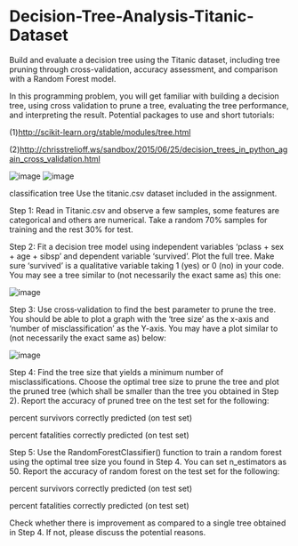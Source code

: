 # Decision-Tree-Analysis-Titanic-Dataset
 Build and evaluate a decision tree using the Titanic dataset, including tree pruning through cross-validation, accuracy assessment, and comparison with a Random Forest model.

In this programming problem, you will get familiar with building a decision tree, using cross validation to prune a tree, evaluating the tree performance, and interpreting the result.
Potential packages to use and short tutorials:

(1)http://scikit-learn.org/stable/modules/tree.html

(2)http://chrisstrelioff.ws/sandbox/2015/06/25/decision_trees_in_python_again_cross_validation.html


![image](https://github.com/kashyaparun25/Decision-Tree-Analysis-Titanic-Dataset/assets/52271759/3c894a3e-0263-403b-9ec8-541d2b0f1f6c)
![image](https://github.com/kashyaparun25/Decision-Tree-Analysis-Titanic-Dataset/assets/52271759/89339b6c-2881-4079-b2df-6d38c0cb503f)

classification tree
Use the titanic.csv dataset included in the assignment.

Step 1: Read in Titanic.csv and observe a few samples, some features are categorical and others are numerical. Take a random 70% samples for training and the rest 30% for test.

Step 2: Fit a decision tree model using independent variables ‘pclass + sex + age + sibsp’ and dependent variable ‘survived’. Plot the full tree. Make sure ‘survived’ is a qualitative variable taking 1 (yes) or 0 (no) in your code. You may see a tree similar to (not necessarily the exact same as) this one:

![image](https://github.com/kashyaparun25/Decision-Tree-Analysis-Titanic-Dataset/assets/52271759/d34ac1d6-b2f4-42a4-9e92-4f49cad53e13)

Step 3: Use cross‐validation to find the best parameter to prune the tree. You should be able to plot a graph with the ‘tree size’ as the x-axis and ‘number of misclassification’ as the Y-axis. You may have a plot similar to (not necessarily the exact same as) below:

![image](https://github.com/kashyaparun25/Decision-Tree-Analysis-Titanic-Dataset/assets/52271759/9c964b12-d4cf-455a-9681-fc072430dbaf)

Step 4: Find the tree size that yields a minimum number of misclassifications. Choose the optimal tree size to prune the tree and plot the pruned tree (which shall be smaller than the tree you obtained in Step 2). Report the accuracy of pruned tree on the test set for the following:

percent survivors correctly predicted (on test set)

percent fatalities correctly predicted (on test set)

Step 5: Use the RandomForestClassifier() function to train a random forest using the optimal tree size you found in Step 4. You can set n_estimators as 50. Report the accuracy of random forest on the test set for the following:

percent survivors correctly predicted (on test set)

percent fatalities correctly predicted (on test set)

Check whether there is improvement as compared to a single tree obtained in Step 4. If not, please discuss the potential reasons.




